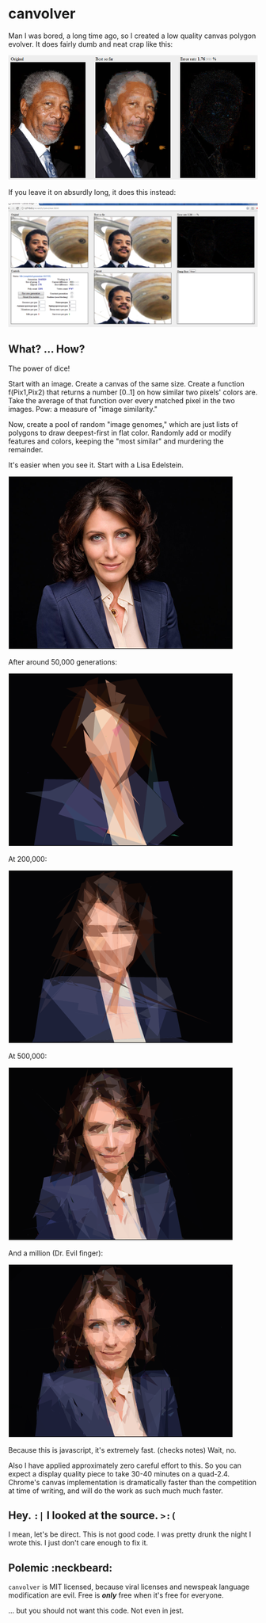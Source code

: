 canvolver
=========

Man I was bored, a long time ago, so I created a low quality canvas polygon evolver.  It does fairly dumb and neat crap like this:

![](/screens/MorganFreeman.png)

If you leave it on absurdly long, it does this instead:

![](/screens/NeilTysonEx.png)

What?  ... How?
---------------

The power of dice!

Start with an image.  Create a canvas of the same size.  Create a function f(Pix1,Pix2) that returns a number [0..1] on how similar two pixels' colors are.  Take the average of that function over every matched pixel in the two images.  Pow: a measure of "image similarity."

Now, create a pool of random "image genomes," which are just lists of polygons to draw deepest-first in flat color.  Randomly add or modify features and colors, keeping the "most similar" and murdering the remainder.

It's easier when you see it.  Start with a Lisa Edelstein.

![](/screens/CuddyOrig.png)

After around 50,000 generations:

![](/screens/CuddyLo.png)

At 200,000:

![](/screens/CuddyMed.png)

At 500,000:

![](/screens/CuddyHi.png)

And a million (Dr. Evil finger):

![](/screens/CuddyEx.png)

Because this is javascript, it's extremely fast.  (checks notes)  Wait, no.

Also I have applied approximately zero careful effort to this.  So you can expect a display quality piece to take 30-40 minutes on a quad-2.4.  Chrome's canvas implementation is dramatically faster than the competition at time of writing, and will do the work as such much much faster.





Hey.  `:|`  I looked at the source. `>:(`
-----------------------------------------

I mean, let's be direct.  This is not good code.  I was pretty drunk the night I wrote this.  I just don't care enough to fix it.





Polemic :neckbeard:
-------------------

`canvolver` is MIT licensed, because viral licenses and newspeak language modification are evil.  Free is ***only*** free when it's free for everyone.

... but you should not want this code.  Not even in jest.
